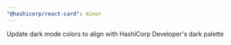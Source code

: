 ```yaml
---
"@hashicorp/react-card": minor
---
```


Update dark mode colors to align with HashiCorp Developer's dark palette

